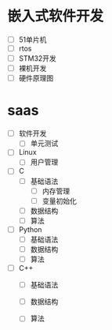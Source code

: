 # 嵌入式软件开发
- [ ] 51单片机
- [ ] rtos
- [ ] STM32开发
- [ ] 裸机开发
- [ ] 硬件原理图

# saas
- [ ] 软件开发
  - [ ] 单元测试
  
- [ ] Linux
  - [ ] 用户管理
  
- [ ] C
  - [ ] 基础语法
	- [ ] 内存管理
	- [ ] 变量初始化
  - [ ] 数据结构
  - [ ] 算法
- [ ] Python
  - [ ] 基础语法
  - [ ] 数据结构
  - [ ] 算法
- [ ] C++
  - [ ] 基础语法
  - [ ] 数据结构
  - [ ] 算法
 

